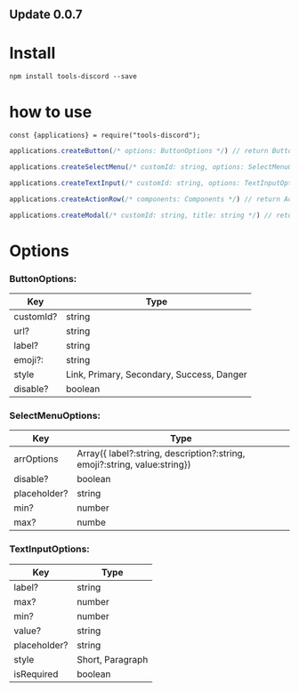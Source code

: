 ## Update 0.0.7
# Install
```
npm install tools-discord --save
```
# how to use
```
const {applications} = require("tools-discord");
```

```javascript
applications.createButton(/* options: ButtonOptions */) // return ButtonBuilder

applications.createSelectMenu(/* customId: string, options: SelectMenuOptions */) // return SelectMenuBuilder

applications.createTextInput(/* customId: string, options: TextInputOptions */) // return TextInputBuilder

applications.createActionRow(/* components: Components */) // return ActionRowBuilder

applications.createModal(/* customId: string, title: string */) // return ModalBuilder
```
# Options
### ButtonOptions:
Key | Type
---- | -----
customId?| string
url?|string
label?| string
emoji?:|string
style| Link, Primary, Secondary, Success, Danger
disable?|boolean
    
### SelectMenuOptions:
Key | Type
----- | ----
arrOptions| Array({ label?:string, description?:string, emoji?:string, value:string})
disable?| boolean
placeholder?| string
min?|number
max?|numbe

### TextInputOptions:
Key | Type
----- | -----
label?|string
max?|number
min?|number 
value?|string 
placeholder?|string
style| Short, Paragraph 
isRequired|boolean